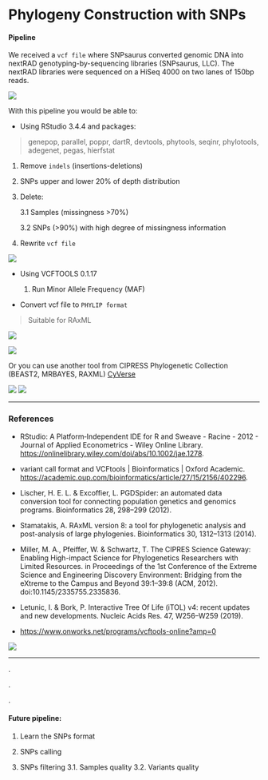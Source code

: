 # Phylogeny Construction with SNPs 

#### Pipeline

We received a `vcf file` where SNPsaurus converted genomic DNA into nextRAD genotyping-by-sequencing libraries (SNPsaurus, LLC).
The nextRAD libraries were sequenced on a HiSeq 4000 on two lanes of 150bp reads.

![](https://www.rbcbioscienceusa.com/wp-content/uploads/2019/03/SNP-961x480.png)

With this pipeline you would be able to: 

* Using RStudio 3.4.4 and packages: 

> genepop, parallel, poppr, dartR, devtools, phytools, seqinr, phylotools, adegenet, pegas, hierfstat


   1. Remove `indels` (insertions-deletions)

   2. SNPs upper and lower 20% of depth distribution

   3. Delete: 

      3.1 Samples (missingness >70%)

      3.2 SNPs (>90%) with high degree of missingness information

   4. Rewrite `vcf file`


![](https://d33wubrfki0l68.cloudfront.net/62bcc8535a06077094ca3c29c383e37ad7334311/a263f/assets/img/logo.svg)

* Using VCFTOOLS 0.1.17

   1. Run Minor Allele Frequency (MAF)

* Convert vcf file to `PHYLIP format`

> Suitable for RAxML

![](http://www.phylo.org/img/logo_cipres.gif)

![](https://cyverseuk.org/wp-content/uploads/2016/11/raxml_banner.png)

Or you can use another tool from CIPRESS Phylogenetic Collection (BEAST2, MRBAYES, RAXML) [CyVerse](https://cyverseuk.org/applications/cipress-phylogenetic-collection-beast-mrbayes-raxml/)

![](https://cyverseuk.org/wp-content/uploads/2016/11/beast2_banner.png) ![](https://cyverseuk.org/wp-content/uploads/2016/11/mrbayes_banner.png)


__________________________________________________________


### References

*	RStudio: A Platform‐Independent IDE for R and Sweave - Racine - 2012 - Journal of Applied Econometrics - Wiley Online Library. https://onlinelibrary.wiley.com/doi/abs/10.1002/jae.1278.

*	variant call format and VCFtools | Bioinformatics | Oxford Academic. https://academic.oup.com/bioinformatics/article/27/15/2156/402296.

*	Lischer, H. E. L. & Excoffier, L. PGDSpider: an automated data conversion tool for connecting population genetics and genomics programs. Bioinformatics 28, 298–299 (2012).

*	Stamatakis, A. RAxML version 8: a tool for phylogenetic analysis and post-analysis of large phylogenies. Bioinformatics 30, 1312–1313 (2014).

*	Miller, M. A., Pfeiffer, W. & Schwartz, T. The CIPRES Science Gateway: Enabling High-impact Science for Phylogenetics Researchers with Limited Resources. in Proceedings of the 1st Conference of the Extreme Science and Engineering Discovery Environment: Bridging from the eXtreme to the Campus and Beyond 39:1–39:8 (ACM, 2012). doi:10.1145/2335755.2335836.

*	Letunic, I. & Bork, P. Interactive Tree Of Life (iTOL) v4: recent updates and new developments. Nucleic Acids Res. 47, W256–W259 (2019).

* https://www.onworks.net/programs/vcftools-online?amp=0


![](https://s3.amazonaws.com/user-media.venngage.com/434503-b8f72eedfbceddd1c2371f8f115ce244.png)
_______________________________________________

.

.

.


#### Future pipeline: 

1. Learn the SNPs format

2. SNPs calling

3. SNPs filtering
   3.1. Samples quality
   3.2. Variants quality

